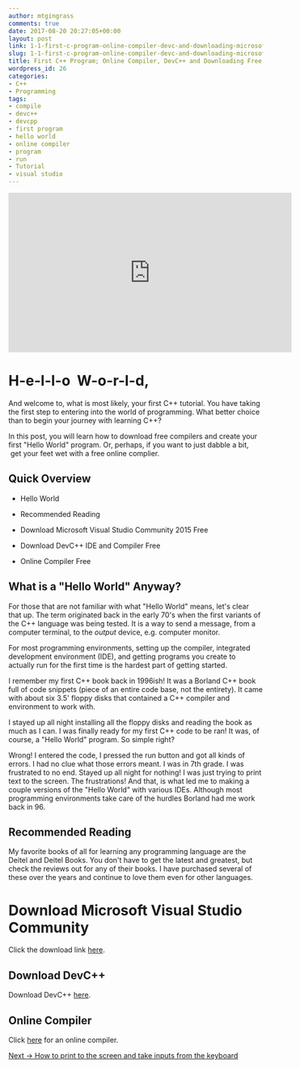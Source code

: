 ```yaml
---
author: mtgingrass
comments: true
date: 2017-08-20 20:27:05+00:00
layout: post
link: 1-1-first-c-program-online-compiler-devc-and-downloading-microsoft-visual-studio/
slug: 1-1-first-c-program-online-compiler-devc-and-downloading-microsoft-visual-studio
title: First C++ Program; Online Compiler, DevC++ and Downloading Free Compilers!
wordpress_id: 26
categories:
- C++
- Programming
tags:
- compile
- devc++
- devcpp
- first program
- hello world
- online compiler
- program
- run
- Tutorial
- visual studio
---
```

<iframe width="560" height="315" src="https://www.youtube.com/embed/rPhfOvoe4ec" frameborder="0" allow="accelerometer; autoplay; encrypted-media; gyroscope; picture-in-picture" allowfullscreen></iframe>


# H-e-l-l-o  W-o-r-l-d,


And welcome to, what is most likely, your first C++ tutorial. You have taking the first step to entering into the world of programming. What better choice than to begin your journey with learning C++?

In this post, you will learn how to download free compilers and create your first "Hello World" program. Or, perhaps, if you want to just dabble a bit,  get your feet wet with a free online complier.


## Quick Overview





 	
  * Hello World

 	
  * Recommended Reading

 	
  * Download Microsoft Visual Studio Community 2015 Free

 	
  * Download DevC++ IDE and Compiler Free

 	
  * Online Compiler Free


<!-- more -->


## What is a "Hello World" Anyway?


For those that are not familiar with what "Hello World" means, let's clear that up. The term originated back in the early 70's when the first variants of the C++ language was being tested. It is a way to send a message, from a computer terminal, to the _output_ device, e.g. computer monitor.

For most programming environments, setting up the compiler, integrated development environment (IDE), and getting programs you create to actually run for the first time is the hardest part of getting started.

I remember my first C++ book back in 1996ish! It was a Borland C++ book full of code snippets (piece of an entire code base, not the entirety). It came with about six 3.5' floppy disks that contained a C++ compiler and environment to work with.

I stayed up all night installing all the floppy disks and reading the book as much as I can. I was finally ready for my first C++ code to be ran! It was, of course, a "Hello World" program. So simple right?

Wrong! I entered the code, I pressed the run button and got all kinds of errors. I had no clue what those errors meant. I was in 7th grade. I was frustrated to no end. Stayed up all night for nothing! I was just trying to print text to the screen. The frustrations! And that, is what led me to making a couple versions of the "Hello World" with various IDEs. Although most programming environments take care of the hurdles Borland had me work back in 96.


## Recommended Reading


My favorite books of all for learning any programming language are the Deitel and Deitel Books. You don't have to get the latest and greatest, but check the reviews out for any of their books. I have purchased several of these over the years and continue to love them even for other languages.

# Download Microsoft Visual Studio Community


Click the download link [here](https://www.visualstudio.com/downloads/).


## Download DevC++


Download DevC++ [here](https://sourceforge.net/projects/orwelldevcpp/).


## Online Compiler


Click [here](http://cpp.sh/) for an online compiler.

[Next -> How to print to the screen and take inputs from the keyboard](2-c-programming-basics/)
